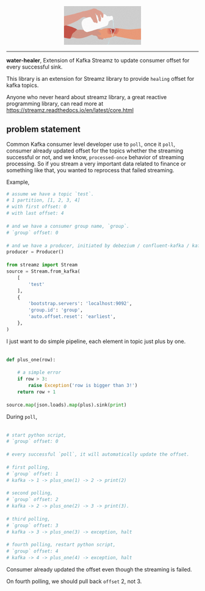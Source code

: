 <p align="center">
    <a href="#readme">
        <img alt="logo" width="40%" src="apply-cold-water.jpg">
    </a>
</p>

---

**water-healer**, Extension of Kafka Streamz to update consumer offset for every successful sink.

This library is an extension for Streamz library to provide `healing` offset for kafka topics.

Anyone who never heard about streamz library, a great reactive programming library, can read more at https://streamz.readthedocs.io/en/latest/core.html

## problem statement

Common Kafka consumer level developer use to `poll`, once it `poll`, consumer already updated offset for the topics whether the streaming successful or not, and we know, `processed-once` behavior of streaming processing. So if you stream a very important data related to finance or something like that, you wanted to reprocess that failed streaming.

Example,

```python
# assume we have a topic `test`.
# 1 partition, [1, 2, 3, 4]
# with first offset: 0
# with last offset: 4

# and we have a consumer group name, `group`.
# `group` offset: 0

# and we have a producer, initiated by debezium / confluent-kafka / kafka-python / etc.
producer = Producer()

from streamz import Stream
source = Stream.from_kafka(
    [
        'test'
    ],
    {
        'bootstrap.servers': 'localhost:9092',
        'group.id': 'group',
        'auto.offset.reset': 'earliest',
    },
)
```

I just want to do simple pipeline, each element in topic just plus by one.

```python

def plus_one(row):

    # a simple error
    if row > 3:
        raise Exception('row is bigger than 3!')
    return row + 1

source.map(json.loads).map(plus).sink(print)
```

During `poll`, 

```python

# start python script,
# `group` offset: 0

# every successful `poll`, it will automatically update the offset.

# first polling,
# `group` offset: 1
# kafka -> 1 -> plus_one(1) -> 2 -> print(2)

# second polling,
# `group` offset: 2
# kafka -> 2 -> plus_one(2) -> 3 -> print(3).

# third polling,
# `group` offset: 3
# kafka -> 3 -> plus_one(3) -> exception, halt

# fourth polling, restart python script,
# `group` offset: 4
# kafka -> 4 -> plus_one(4) -> exception, halt
```

Consumer already updated the offset even though the streaming is failed.

On fourth polling, we should pull back `offset` 2, not 3.